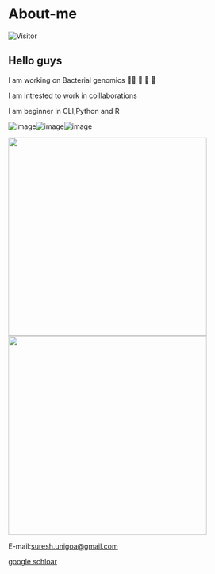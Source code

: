 # About-me

![Visitor](https://visitor-badge.laobi.icu/badge?page_id=https://github.com/suresh2014)

## Hello guys

I am working on Bacterial genomics 👨‍🔬 :microscope: 🦠 🧬

I am intrested to work in colllaborations

I am beginner in CLI,Python and R 

![image](https://user-images.githubusercontent.com/22165468/130319152-014ee7bf-8e96-4a3a-8331-b0364aba2533.png)![image](https://user-images.githubusercontent.com/22165468/130319176-c86c99c7-813c-4bb4-b929-44759c0d442e.png)![image](https://user-images.githubusercontent.com/22165468/130319202-1c916b2a-1f7a-4b78-aee4-62cdf79202a9.png)



<img align="center" src="https://user-images.githubusercontent.com/22165468/130318649-fa19428a-e626-4003-b7d9-d099f4831133.png" width="400px"> <img align="center" src="https://user-images.githubusercontent.com/22165468/130318498-15cb8a27-0586-40c5-a31d-0213a8c8d855.png" width="400px"> 



E-mail:[suresh.unigoa@gmail.com](suresh.unigoa@gmail.com)

[google schloar](https://scholar.google.com/citations?hl=en&user=94DGIEUAAAAJ)
